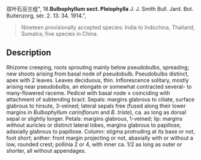 双叶石豆兰组",
18.**Bulbophyllum sect. Pleiophylla** J. J. Smith Bull. Jard. Bot. Buitenzorg, sér. 2. 13: 34. 1914.",

> Nineteen provisionally accepted species: India to Indochina, Thailand, Sumatra; five species in China.

## Description
Rhizome creeping, roots sprouting mainly below pseudobulbs, spreading; new shoots arising from basal node of pseudobulb. Pseudobulbs distinct, apex with 2 leaves. Leaves deciduous, thin. Inflorescence solitary, mostly arising near pseudobulbs, an elongate or somewhat contracted several- to many-flowered raceme. Pedicel with basal node ± coinciding with attachment of subtending bract. Sepals: margins glabrous to ciliate, surface glabrous to hirsute, 3-veined; lateral sepals free (fused along their lower margins in *Bulbophyllum cariniflorum* and *B. triste*), ca. as long as dorsal sepal or slightly longer. Petals: margins glabrous, 1-veined; lip: margins without auricles or distinct lateral lobes, margins glabrous to papillose, adaxially glabrous to papillose. Column: stigma protruding at its base or not, foot short; anther: front margin projecting or not, abaxially with or without a low, rounded crest; pollinia 2 or 4, with inner ca. 1/2 as long as outer or shorter, all without appendages.
